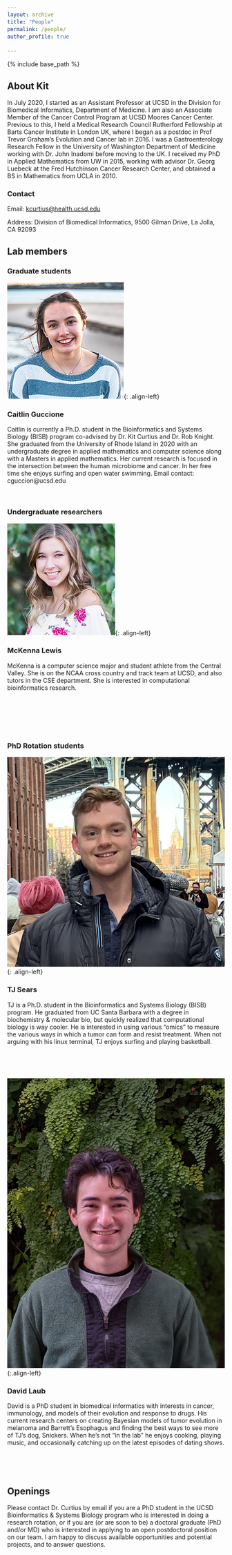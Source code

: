 ```yaml
---
layout: archive
title: "People"
permalink: /people/
author_profile: true

---
```


{% include base_path %}



<h2>About Kit</h2>

In July 2020, I started as an Assistant Professor at UCSD in the Division for Biomedical Informatics, Department of Medicine. I am also an Associate Member of the Cancer Control Program at UCSD Moores Cancer Center. Previous to this, I held a Medical Research Council Rutherford Fellowship at Barts Cancer Institute in London UK, where I began as a postdoc in Prof Trevor Graham’s Evolution and Cancer lab in 2016. I was a Gastroenterology Research Fellow in the University of Washington Department of Medicine working with Dr. John Inadomi before moving to the UK. I received my PhD in Applied Mathematics from UW in 2015, working with advisor Dr. Georg Luebeck at the Fred Hutchinson Cancer Research Center, and obtained a BS in Mathematics from UCLA in 2010. 

<h3>Contact</h3>

Email: kcurtius@health.ucsd.edu

Address: Division of Biomedical Informatics, 9500 Gilman Drive, La Jolla, CA 92093

<h2>Lab members</h2>

<h3>Graduate students</h3>

![caitlin](/images/CaitlinGuccione_small.png){: .align-left}
<h3>Caitlin Guccione</h3>
Caitlin is currently a Ph.D. student in the Bioinformatics and Systems Biology (BISB) program co-advised by Dr. Kit Curtius and Dr. Rob Knight. She graduated from the University of Rhode Island in 2020 with an undergraduate degree in applied mathematics and computer science along with a Masters in applied mathematics. Her current research is focused in the intersection between the human microbiome and cancer. In her free time she enjoys surfing and open water swimming. Email contact: cguccion@ucsd.edu

&nbsp;

<h3>Undergraduate researchers</h3>

 ![mckenna](/images/MckennaLewis.png){: .align-left}
 <h3>McKenna Lewis</h3>
 McKenna is a computer science major and student athlete from the Central Valley. She is on the NCAA cross country and track team at UCSD, and also tutors in the CSE department. She is interested in computational bioinformatics research.
 
 &nbsp;
 
 &nbsp;
 
 &nbsp;

 <h3>PhD Rotation students</h3>

 ![jessica](/images/TJSears_headshot.png){: .align-left}
 <h3>TJ Sears</h3>
TJ is a Ph.D. student in the Bioinformatics and Systems Biology (BISB) program. He graduated from UC Santa Barbara with a degree in biochemistry & molecular bio, but quickly realized that computational biology is way cooler. He is interested in using various “omics” to measure the various ways in which a tumor can form and resist treatment. When not arguing with his linux terminal, TJ enjoys surfing and playing basketball.

&nbsp;
  
 &nbsp;
 
![brian](/images/DavidLaub_headshot.png){:.align-left}
 <h3>David Laub</h3>
David is a PhD student in biomedical informatics with interests in cancer, immunology, and models of their evolution and response to drugs. His current research centers on creating Bayesian models of tumor evolution in melanoma and Barrett’s Esophagus and finding the best ways to see more of TJ’s dog, Snickers. When he’s not “in the lab” he enjoys cooking, playing music, and occasionally catching up on the latest episodes of dating shows.  
 
&nbsp; 

&emsp;

<h2>Openings</h2>

 Please contact Dr. Curtius by email if you are a PhD student in the UCSD Bioinformatics & Systems Biology program who is interested in doing a research rotation, or if you are (or are soon to be) a doctoral graduate (PhD and/or MD) who is interested in applying to an open postdoctoral position on our team. I am happy to discuss available opportunities and potential projects, and to answer questions. 



